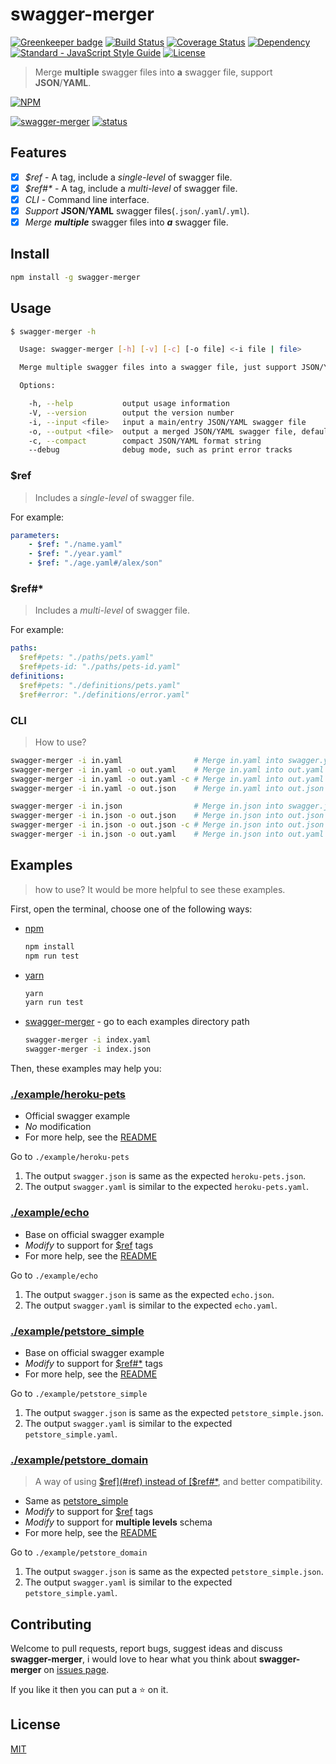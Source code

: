 # swagger-merger

[![Greenkeeper badge](https://badges.greenkeeper.io/WindomZ/swagger-merger.svg)](https://greenkeeper.io/)
[![Build Status](https://travis-ci.org/WindomZ/swagger-merger.svg?branch=master)](https://travis-ci.org/WindomZ/swagger-merger)
[![Coverage Status](https://coveralls.io/repos/github/WindomZ/swagger-merger/badge.svg?branch=master)](https://coveralls.io/github/WindomZ/swagger-merger?branch=master)
[![Dependency](https://david-dm.org/WindomZ/swagger-merger.svg)](https://david-dm.org/WindomZ/swagger-merger)
[![Standard - JavaScript Style Guide](https://img.shields.io/badge/code_style-standard-brightgreen.svg)](https://standardjs.com/)
[![License](https://img.shields.io/badge/license-MIT-green.svg)](https://opensource.org/licenses/MIT)

> Merge **multiple** swagger files into **a** swagger file, support **JSON**/**YAML**.

[![NPM](https://nodei.co/npm/swagger-merger.png)](https://nodei.co/npm/swagger-merger/)

[![swagger-merger](https://img.shields.io/npm/v/swagger-merger.svg)](https://www.npmjs.com/package/swagger-merger)
[![status](https://img.shields.io/badge/status-stable-green.svg)](https://www.npmjs.com/package/swagger-merger)

## Features
- [x] _$ref_ - A tag, include a _single-level_ of swagger file.
- [x] _$ref#*_ - A tag, include a _multi-level_ of swagger file.
- [x] _CLI_ - Command line interface.
- [x] _Support_ **JSON**/**YAML** swagger files(`.json`/`.yaml`/`.yml`).
- [x] _Merge_ ***multiple*** swagger files into ***a*** swagger file.

## Install
```bash
npm install -g swagger-merger
```

## Usage
```bash
$ swagger-merger -h

  Usage: swagger-merger [-h] [-v] [-c] [-o file] <-i file | file>

  Merge multiple swagger files into a swagger file, just support JSON/YAML.

  Options:

    -h, --help           output usage information
    -V, --version        output the version number
    -i, --input <file>   input a main/entry JSON/YAML swagger file
    -o, --output <file>  output a merged JSON/YAML swagger file, default is `swagger.*`
    -c, --compact        compact JSON/YAML format string
    --debug              debug mode, such as print error tracks
```

### $ref
> Includes a _single-level_ of swagger file.

For example:
```yaml
parameters:
    - $ref: "./name.yaml"
    - $ref: "./year.yaml"
    - $ref: "./age.yaml#/alex/son"
```

### $ref#*
> Includes a _multi-level_ of swagger file.

For example:
```yaml
paths:
  $ref#pets: "./paths/pets.yaml"
  $ref#pets-id: "./paths/pets-id.yaml"
definitions:
  $ref#pets: "./definitions/pets.yaml"
  $ref#error: "./definitions/error.yaml"
```

### CLI
> How to use?

```bash
swagger-merger -i in.yaml                # Merge in.yaml into swagger.yaml
swagger-merger -i in.yaml -o out.yaml    # Merge in.yaml into out.yaml
swagger-merger -i in.yaml -o out.yaml -c # Merge in.yaml into out.yaml and compress it
swagger-merger -i in.yaml -o out.json    # Merge in.yaml into out.json

swagger-merger -i in.json                # Merge in.json into swagger.json
swagger-merger -i in.json -o out.json    # Merge in.json into out.json
swagger-merger -i in.json -o out.json -c # Merge in.json into out.json and compress it
swagger-merger -i in.json -o out.yaml    # Merge in.json into out.yaml
```

## Examples
> how to use? It would be more helpful to see these examples.

First, open the terminal, choose one of the following ways: 

- [npm](https://www.npmjs.com/)
    ```bash
    npm install
    npm run test
    ```

- [yarn](https://yarnpkg.com/)
    ```bash
    yarn
    yarn run test
    ```

- [swagger-merger]((https://www.npmjs.com/package/swagger-merger)) - go to each examples directory path
    ```bash
    swagger-merger -i index.yaml
    swagger-merger -i index.json
    ```

Then, these examples may help you:

### [./example/heroku-pets](https://github.com/WindomZ/swagger-merger/tree/master/example/heroku-pets)
- Official swagger example
- _No_ modification
- For more help, see the [README](https://github.com/WindomZ/swagger-merger/tree/master/example/heroku-pets/README.md#readme)

Go to `./example/heroku-pets`
1. The output `swagger.json` is same as the expected `heroku-pets.json`.
1. The output `swagger.yaml` is similar to the expected `heroku-pets.yaml`.

### [./example/echo](https://github.com/WindomZ/swagger-merger/tree/master/example/echo)
- Base on official swagger example
- _Modify_ to support for [$ref](#ref) tags
- For more help, see the [README](https://github.com/WindomZ/swagger-merger/tree/master/example/echo/README.md#readme)

Go to `./example/echo`
1. The output `swagger.json` is same as the expected `echo.json`.
1. The output `swagger.yaml` is similar to the expected `echo.yaml`.

### [./example/petstore_simple](https://github.com/WindomZ/swagger-merger/tree/master/example/petstore_simple)
- Base on official swagger example
- _Modify_ to support for [$ref#*](#ref-1) tags
- For more help, see the [README](https://github.com/WindomZ/swagger-merger/tree/master/example/petstore_simple/README.md#readme)

Go to `./example/petstore_simple`
1. The output `swagger.json` is same as the expected `petstore_simple.json`.
1. The output `swagger.yaml` is similar to the expected `petstore_simple.yaml`.

### [./example/petstore_domain](https://github.com/WindomZ/swagger-merger/tree/master/example/petstore_domain)
> A way of using [$ref](#ref) instead of [$ref#*](#ref-1), and better compatibility.

- Same as [petstore_simple](#examplepetstore_simple)
- _Modify_ to support for [$ref](#ref) tags
- _Modify_ to support for **multiple levels** schema
- For more help, see the [README](https://github.com/WindomZ/swagger-merger/tree/master/example/petstore_domain/README.md#readme)

Go to `./example/petstore_domain`
1. The output `swagger.json` is same as the expected `petstore_simple.json`.
1. The output `swagger.yaml` is similar to the expected `petstore_simple.yaml`.

## Contributing
Welcome to pull requests, report bugs, suggest ideas and discuss **swagger-merger**, 
i would love to hear what you think about **swagger-merger** on [issues page](https://github.com/WindomZ/swagger-merger/issues).

If you like it then you can put a :star: on it.

## License
[MIT](https://github.com/WindomZ/swagger-merger/blob/master/LICENSE)
